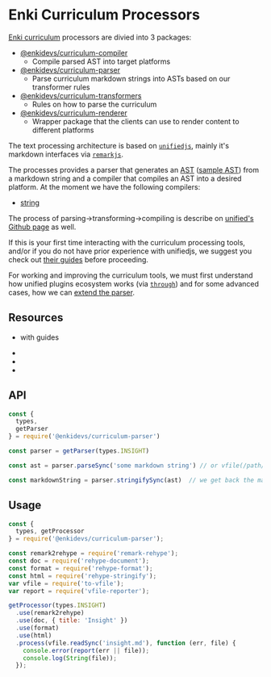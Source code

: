# Enki Curriculum Processors

[Enki curriculum](https://github.com/enkidevs/curriculum) processors are divied into 3 packages:

- [@enkidevs/curriculum-compiler]()
  - Compile parsed AST into target platforms
- [@enkidevs/curriculum-parser]()
  - Parse curriculum markdown strings into ASTs based on our transformer rules
- [@enkidevs/curriculum-transformers]()
  - Rules on how to parse the curriculum
- [@enkidevs/curriculum-renderer]()
  - Wrapper package that the clients can use to render content to different platforms

The text processing architecture is based on [`unifiedjs`](https://unifiedjs.github.io/), mainly it's markdown interfaces via [`remarkjs`](https://remark.js.org/).

The processes provides a parser that generates an [AST](https://en.wikipedia.org/wiki/Abstract_syntax_tree) ([sample AST](https://astexplorer.net/#/gist/0a92bbf654aca4fdfb3f139254cf0bad/ffe102014c188434c027e43661dbe6ec30042ee2)) from a markdown string and a compiler that compiles an AST into a desired platform. At the moment we have the following compilers:

- [string]()

The process of parsing->transforming->compiling is describe on [unified's Github page](https://github.com/unifiedjs/unified#description) as well.

If this is your first time interacting with the curriculum processing tools, and/or if you do not have prior experience with unifiedjs, we suggest you check out [their guides](https://unifiedjs.github.io/#guides) before proceeding.

For working and improving the curriculum tools, we must first understand how unified plugins ecosystem works (via [`through`](https://github.com/wooorm/trough)) and for some advanced cases, how we can [extend the parser](https://github.com/remarkjs/remark/tree/master/packages/remark-parse#extending-the-parser).

## Resources

*  with guides

*

*

*

## API

```js
const {
  types,
  getParser
} = require('@enkidevs/curriculum-parser')

const parser = getParser(types.INSIGHT)

const ast = parser.parseSync('some markdown string') // or vfile(/path/to/markdown-file)

const markdownString = parser.stringifySync(ast)  // we get back the markdown string
```

## Usage

```js
const {
  types, getProcessor
} = require('@enkidevs/curriculum-parser');

const remark2rehype = require('remark-rehype');
const doc = require('rehype-document');
const format = require('rehype-format');
const html = require('rehype-stringify');
var vfile = require('to-vfile');
var report = require('vfile-reporter');

getProcessor(types.INSIGHT)
  .use(remark2rehype)
  .use(doc, { title: 'Insight' })
  .use(format)
  .use(html)
  .process(vfile.readSync('insight.md'), function (err, file) {
    console.error(report(err || file));
    console.log(String(file));
  });
```
